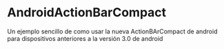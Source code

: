 AndroidActionBarCompact
=======================

Un ejemplo sencillo de como usar la nueva ActionBArCompact de android para dispositivos anteriores a la versión 3.0 de android
